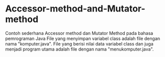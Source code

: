 # Accessor-method-and-Mutator-method
Contoh sederhana Accessor method dan Mutator Method pada bahasa pemrograman Java
File yang menyimpan variabel class adalah file dengan nama "komputer.java".
File yang berisi nilai data variabel class dan juga menjadi program utama adalah
file dengan nama "menukomputer.java".
